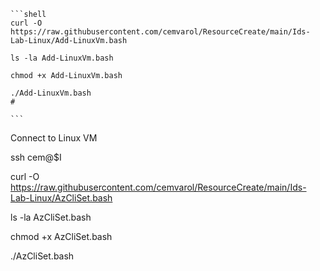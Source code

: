     ```shell
    curl -O https://raw.githubusercontent.com/cemvarol/ResourceCreate/main/Ids-Lab-Linux/Add-LinuxVm.bash

    ls -la Add-LinuxVm.bash

    chmod +x Add-LinuxVm.bash

    ./Add-LinuxVm.bash
    #

    ```



Connect to Linux VM 

ssh cem@$I





curl -O https://raw.githubusercontent.com/cemvarol/ResourceCreate/main/Ids-Lab-Linux/AzCliSet.bash

ls -la AzCliSet.bash

chmod +x AzCliSet.bash

./AzCliSet.bash

#
